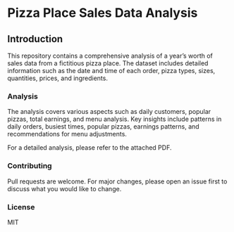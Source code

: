 # Pizza Place Sales Data Analysis

## Introduction
This repository contains a comprehensive analysis of a year’s worth of sales data from a fictitious pizza place. The dataset includes detailed information such as the date and time of each order, pizza types, sizes, quantities, prices, and ingredients.

### Analysis
The analysis covers various aspects such as daily customers, popular pizzas, total earnings, and menu analysis. Key insights include patterns in daily orders, busiest times, popular pizzas, earnings patterns, and recommendations for menu adjustments.

For a detailed analysis, please refer to the attached PDF.

### Contributing
Pull requests are welcome. For major changes, please open an issue first to discuss what you would like to change.

### License
MIT
